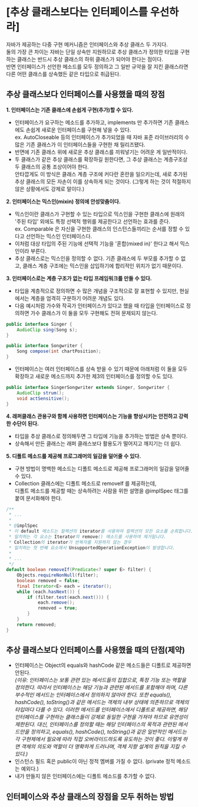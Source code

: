 # [추상 클래스보다는 인터페이스를 우선하라]

자바가 제공하는 다중 구현 메커니즘은 인터페이스와 추상 클래스 두 가지다.  
둘의 가장 큰 차이는 자바는 단일 상속만 지원하므로 추상 클래스가 정의한 타입을 구현하는 클래스는 반드시 추상 클래스의 하위 클래스가 되어야 한다는 점이다.  
반면 인터페이스가 선언한 메소드를 모두 정의하고 그 일반 규약을 잘 지킨 클래스라면 다른 어떤 클래스를 상속했든 같은 타입으로 취급된다.

## 추상 클래스보다 인터페이스를 사용했을 때의 장점
**1. 인터페이스는 기존 클래스에 손쉽게 구현(추가)할 수 있다.**  

* 인터페이스가 요구하는 메소드를 추가하고, implements 만 추가하면 기존 클래스에도 손쉽게 새로운 인터페이스를 구현해 넣을 수 있다.  
ex. AutoCloseable 등의 인터페이스가 추가되었을 때 자바 표준 라이브러리의 수많은 기존 클래스가 이 인터페이스들을 구현한 채 릴리즈됐다.  
* 반면에 기존 클래스 위에 새로운 추상 클래스를 끼워넣기는 어려운 게 일반적이다.  
* 두 클래스가 같은 추상 클래스를 확장하길 원한다면, 그 추상 클래스는 계층구조상 두 클래스의 공통 조상이어야 한다.  
안타깝게도 이 방식은 클래스 계층 구조에 커다란 혼란을 일으키는데, 새로 추가된 추상 클래스의 모든 자손이 이를 상속하게 되는 것이다. (그렇게 하는 것이 적절하지 않은 상황에서도 강제로 말이다.)

**2. 인터페이스는 믹스인(mixin) 정의에 안성맞춤이다.**  

* 믹스인이란 클래스가 구현할 수 있는 타입으로 믹스인을 구현한 클래스에 원래의 '주된 타입' 외에도 특정 선택적 행위를 제공한다고 선언하는 효과를 준다.  
ex. Comparable 은 자신을 구현한 클래스의 인스턴스들끼리는 순서를 정할 수 있다고 선언하는 믹스인 인터페이스다.  
* 이처럼 대상 타입의 주된 기능에 선택적 기능을 '혼합(mixed in)' 한다고 해서 믹스인이라 부른다.  
* 추상 클래스로는 믹스인을 정의할 수 없다. 기존 클래스에 두 부모를 추가할 수 없고, 클래스 계층 구조에는 믹스인을 삽입하기에 합리적인 위치가 없기 때문이다.  

**3. 인터페이스로는 계층 구조가 없는 타입 프레임워크를 만들 수 있다.**

* 타입을 계층적으로 정의하면 수 많은 개념을 구조적으로 잘 표현할 수 있지만, 현실에서는 계층을 엄격히 구분하기 어려운 개념도 있다.  
* 다음 예시처럼 가수와 작곡가 인터페이스가 있다고 했을 때 타입을 인터페이스로 정의하면 가수 클래스가 이 둘을 모두 구현해도 전혀 문제되지 않는다.  
```JAVA
public interface Singer {
    AudioClip sing(Song s);
}

public interface Songwriter {
    Song compose(int chartPosition);
}
```
* 인터페이스는 여러 인터페이스를 상속 받을 수 있기 때문에 아래처럼 이 둘을 모두 확장하고 새로운 메소드까지 추가한 제3의 인터페이스를 정의할 수도 있다.
```JAVA
public interface SingerSongwriter extends Singer, Songwriter {
    AudioClip strum();
    void actSensitive();
}
```

**4. 래퍼클래스 관용구와 함께 사용하면 인터페이스는 기능을 향상시키는 안전하고 강력한 수단이 된다.**

* 타입을 추상 클래스로 정의해두면 그 타입에 기능을 추가하는 방법은 상속 뿐이다.  
* 상속해서 만든 클래스는 래퍼 클래스보다 활용도가 떨어지고 깨지기는 더 쉽다.  

**5. 디폴트 메소드를 제공해 프로그래머의 일감을 덜어줄 수 있다.**

* 구현 방법이 명백한 메소드는 디폴트 메소드로 제공해 프로그래머의 일감을 덜어줄 수 있다.  
* Collection 클래스에는 디폴트 메소드로 removeIf 를 제공하는데,  
디폴트 메소드를 제공할 때는 상속하려는 사람을 위한 설명을 @implSpec 태그를 붙여 문서화해야 한다.
```JAVA
/**
 * ...
 *
 * @implSpec
 * 이 default 메소드는 컬렉션의 iterator를 사용하여 컬렉션의 모든 요소를 순회합니다. 
 * 일치하는 각 요소는 Iterator의 remove() 메소드를 사용하여 제거됩니다.
 * Collection의 iterator가 반복자를 지원하지 않는 경우 
 * 일치하는 첫 번째 요소에서 UnsupportedOperationException이 발생합니다.
 *
 * ...
 */
default boolean removeIf(Predicate<? super E> filter) {
    Objects.requireNonNull(filter);
    boolean removed = false;
    final Iterator<E> each = iterator();
    while (each.hasNext()) {
        if (filter.test(each.next())) {
            each.remove();
            removed = true;
        }
    }
    return removed;
}
```

## 추상 클래스보다 인터페이스를 사용했을 때의 단점(제약)
* 인터페이스는 Object의 equals와 hashCode 같은 메소드들은 디폴트로 제공하면 안된다.  
*(이유: 인터페이스는 보통 관련 있는 메서드들의 집합으로, 특정 기능 또는 역할을 정의한다. 따라서 인터페이스는 해당 기능과 관련된 메서드를 포함해야 하며, 다른 부수적인 메서드는 인터페이스에서 정의하지 않아야 한다. 또한 equals(), hashCode(), toString()과 같은 메서드는 객체의 내부 상태에 의존하므로 객체의 타입마다 다를 수 있다. 이러한 메서드를 인터페이스에서 디폴트로 제공하면, 해당 인터페이스를 구현하는 클래스들이 강제로 동일한 구현을 가져야 하므로 유연성이 제한된다. 대신, 인터페이스를 정의할 때는 해당 인터페이스의 목적과 관련된 메서드만을 정의하고, equals(), hashCode(), toString()과 같은 일반적인 메서드는 각 구현체에서 필요에 따라 직접 오버라이드하도록 유도하는 것이 좋다. 이렇게 하면 객체의 의도와 역할이 더 명확하게 드러나며, 객체 지향 설계의 원칙을 지킬 수 있다.)*
* 인스턴스 필드 혹은 public이 아닌 정적 멤버를 가질 수 없다. (private 정적 메소드는 예외다.)  
* 내가 만들지 않은 인터페이스에는 디폴트 메소드를 추가할 수 없다.

## 인터페이스와 추상 클래스의 장점을 모두 취하는 방법

##

